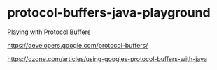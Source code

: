 # protocol-buffers-java-playground
Playing with Protocol Buffers

https://developers.google.com/protocol-buffers/

https://dzone.com/articles/using-googles-protocol-buffers-with-java
